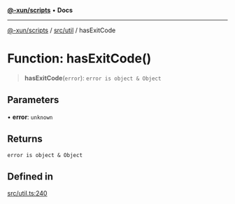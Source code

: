 [**@-xun/scripts**](../../../README.md) • **Docs**

***

[@-xun/scripts](../../../README.md) / [src/util](../README.md) / hasExitCode

# Function: hasExitCode()

> **hasExitCode**(`error`): `error is object & Object`

## Parameters

• **error**: `unknown`

## Returns

`error is object & Object`

## Defined in

[src/util.ts:240](https://github.com/Xunnamius/xscripts/blob/5720c37375b8ffddbde03f8e53002853e0eeabbc/src/util.ts#L240)
